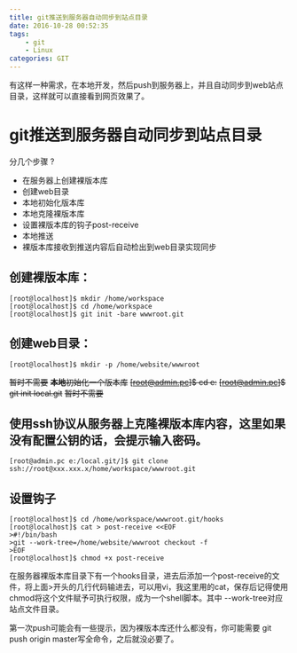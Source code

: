 ```yaml
---
title: git推送到服务器自动同步到站点目录
date: 2016-10-28 00:52:35
tags: 
    - git 
    - Linux
categories: GIT
---
```


有这样一种需求，在本地开发，然后push到服务器上，并且自动同步到web站点目录，这样就可以直接看到网页效果了。
<!--more-->
# git推送到服务器自动同步到站点目录

分几个步骤 ?
* 在服务器上创建裸版本库
* 创建web目录
* 本地初始化版本库
* 本地克隆裸版本库
* 设置裸版本库的钩子post-receive
* 本地推送
* 裸版本库接收到推送内容后自动检出到web目录实现同步

## 创建裸版本库：

```
[root@localhost]$ mkdir /home/workspace
[root@localhost]$ cd /home/workspace
[root@localhost]$ git init -bare wwwroot.git
```

## 创建web目录：

```
[root@localhost]$ mkdir -p /home/website/wwwroot
```

~~暂时不需要~~
~~**本地**初始化一个版本库~~
~~[root@admin.pc]$ cd e:~~
~~[root@admin.pc]$ git init local.git~~
~~暂时不需要~~


## 使用ssh协议从服务器上克隆裸版本库内容，这里如果没有配置公钥的话，会提示输入密码。

```
[root@admin.pc e:/local.git/]$ git clone ssh://root@xxx.xxx.x/home/workspace/wwwroot.git
```

## 设置钩子

```
[root@localhost]$ cd /home/workspace/wwwroot.git/hooks
[root@localhost]$ cat > post-receive <<EOF
>#!/bin/bash
>git --work-tree=/home/website/wwwroot checkout -f 
>EOF
[root@localhost]$ chmod +x post-receive
```

在服务器裸版本库目录下有一个hooks目录，进去后添加一个post-receive的文件，将上面>开头的几行代码输进去，可以用vi，我这里用的cat，保存后记得使用chmod将这个文件赋予可执行权限，成为一个shell脚本。其中 --work-tree对应站点文件目录。

第一次push可能会有一些提示，因为裸版本库还什么都没有，你可能需要 git push origin master写全命令，之后就没必要了。


